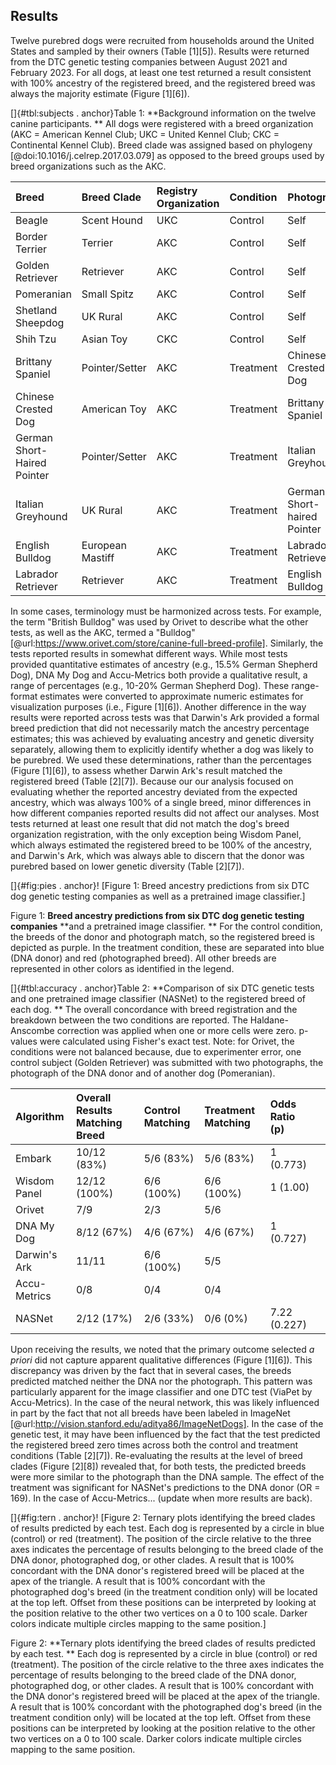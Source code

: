 ## Results

Twelve purebred dogs were recruited from households around the United States and sampled by their owners (Table [1][5]).
Results were returned from the DTC genetic testing companies between August 2021 and February 2023.
For all dogs, at least one test returned a result consistent with 100% ancestry of the registered breed, and the registered breed was always the majority estimate (Figure [1][6]).

[]{#tbl:subjects .
anchor}Table 1: **Background information on the twelve canine participants.
** All dogs were registered with a breed organization (AKC = American Kennel Club; UKC = United Kennel Club; CKC = Continental Kennel Club).
Breed clade was assigned based on phylogeny [@doi:10.1016/j.celrep.2017.03.079] as opposed to the breed groups used by breed organizations such as the AKC.

| Breed                       | Breed Clade      | Registry Organization   | Condition   | Photograph                  |    |
|:----------------------------|:-----------------|:------------------------|:------------|:----------------------------|:---|
| Beagle                      | Scent Hound      | UKC                     | Control     | Self                        |    |
| Border Terrier              | Terrier          | AKC                     | Control     | Self                        |    |
| Golden Retriever            | Retriever        | AKC                     | Control     | Self                        |    |
| Pomeranian                  | Small Spitz      | AKC                     | Control     | Self                        |    |
| Shetland Sheepdog           | UK Rural         | AKC                     | Control     | Self                        |    |
| Shih Tzu                    | Asian Toy        | CKC                     | Control     | Self                        |    |
| Brittany Spaniel            | Pointer/Setter   | AKC                     | Treatment   | Chinese Crested Dog         |    |
| Chinese Crested Dog         | American Toy     | AKC                     | Treatment   | Brittany Spaniel            |    |
| German Short-Haired Pointer | Pointer/Setter   | AKC                     | Treatment   | Italian Greyhound           |    |
| Italian Greyhound           | UK Rural         | AKC                     | Treatment   | German Short-haired Pointer |    |
| English Bulldog             | European Mastiff | AKC                     | Treatment   | Labrador Retriever          |    |
| Labrador Retriever          | Retriever        | AKC                     | Treatment   | English Bulldog             |    |

In some cases, terminology must be harmonized across tests.
For example, the term "British Bulldog" was used by Orivet to describe what the other tests, as well as the AKC, termed a "Bulldog" [@url:https://www.orivet.com/store/canine-full-breed-profile].
Similarly, the tests reported results in somewhat different ways.
While most tests provided quantitative estimates of ancestry (e.g., 15.5% German Shepherd Dog), DNA My Dog and Accu-Metrics both provide a qualitative result, a range of percentages (e.g., 10-20% German Shepherd Dog).
These range-format estimates were converted to approximate numeric estimates for visualization purposes (i.e., Figure [1][6]).
Another difference in the way results were reported across tests was that Darwin's Ark provided a formal breed prediction that did not necessarily match the ancestry percentage estimates; this was achieved by evaluating ancestry and genetic diversity separately, allowing them to explicitly identify whether a dog was likely to be purebred.
We used these determinations, rather than the percentages (Figure [1][6]), to assess whether Darwin Ark's result matched the registered breed (Table [2][7]).
Because our our analysis focused on evaluating whether the reported ancestry deviated from the expected ancestry, which was always 100% of a single breed, minor differences in how different companies reported results did not affect our analyses.
Most tests returned at least one result that did not match the dog's breed organization registration, with the only exception being Wisdom Panel, which always estimated the registered breed to be 100% of the ancestry, and Darwin's Ark, which was always able to discern that the donor was purebred based on lower genetic diversity (Table [2][7]).

[]{#fig:pies .
anchor}!
[Figure 1: Breed ancestry predictions from six DTC dog genetic testing companies as well as a pretrained image classifier.]

Figure 1: **Breed ancestry predictions from six DTC dog genetic testing companies** **and a pretrained image classifier.
** For the control condition, the breeds of the donor and photograph match, so the registered breed is depicted as purple.
In the treatment condition, these are separated into blue (DNA donor) and red (photographed breed).
All other breeds are represented in other colors as identified in the legend.

[]{#tbl:accuracy .
anchor}Table 2: **Comparison of six DTC genetic tests and one pretrained image classifier (NASNet) to the registered breed of each dog.
** The overall concordance with breed registration and the breakdown between the two conditions are reported.
The Haldane-Anscombe correction was applied when one or more cells were zero.
p-values were calculated using Fisher's exact test.
Note: for Orivet, the conditions were not balanced because, due to experimenter error, one control subject (Golden Retriever) was submitted with two photographs, the photograph of the DNA donor and of another dog (Pomeranian).

| Algorithm    | Overall Results Matching Breed   | Control Matching   | Treatment Matching   | Odds Ratio (p)   |    |
|:-------------|:---------------------------------|:-------------------|:---------------------|:-----------------|:---|
| Embark       | 10/12 (83%)                      | 5/6 (83%)          | 5/6 (83%)            | 1 (0.773)        |    |
| Wisdom Panel | 12/12 (100%)                     | 6/6 (100%)         | 6/6 (100%)           | 1 (1.00)         |    |
| Orivet       | 7/9                              | 2/3                | 5/6                  |                  |    |
| DNA My Dog   | 8/12 (67%)                       | 4/6 (67%)          | 4/6 (67%)            | 1 (0.727)        |    |
| Darwin's Ark | 11/11                            | 6/6 (100%)         | 5/5                  |                  |    |
| Accu-Metrics | 0/8                              | 0/4                | 0/4                  |                  |    |
| NASNet       | 2/12 (17%)                       | 2/6 (33%)          | 0/6 (0%)             | 7.22 (0.227)     |    |

Upon receiving the results, we noted that the primary outcome selected *a priori* did not capture apparent qualitative differences (Figure [1][6]).
This discrepancy was driven by the fact that in several cases, the breeds predicted matched neither the DNA nor the photograph.
This pattern was particularly apparent for the image classifier and one DTC test (ViaPet by Accu-Metrics).
In the case of the neural network, this was likely influenced in part by the fact that not all breeds have been labeled in ImageNet [@url:http://vision.stanford.edu/aditya86/ImageNetDogs].
In the case of the genetic test, it may have been influenced by the fact that the test predicted the registered breed zero times across both the control and treatment conditions (Table [2][7]).
Re-evaluating the results at the level of breed clades (Figure [2][8]) revealed that, for both tests, the predicted breeds were more similar to the photograph than the DNA sample.
The effect of the treatment was significant for NASNet's predictions to the DNA donor (OR = 169).
In the case of Accu-Metrics... (update when more results are back).

[]{#fig:tern .
anchor}!
[Figure 2: Ternary plots identifying the breed clades of results predicted by each test. Each dog is represented by a circle in blue (control) or red (treatment). The position of the circle relative to the three axes indicates the percentage of results belonging to the breed clade of the DNA donor, photographed dog, or other clades. A result that is 100% concordant with the DNA donor's registered breed will be placed at the apex of the triangle. A result that is 100% concordant with the photographed dog's breed (in the treatment condition only) will be located at the top left. Offset from these positions can be interpreted by looking at the position relative to the other two vertices on a 0 to 100 scale. Darker colors indicate multiple circles mapping to the same position.]

Figure 2: **Ternary plots identifying the breed clades of results predicted by each test.
** Each dog is represented by a circle in blue (control) or red (treatment).
The position of the circle relative to the three axes indicates the percentage of results belonging to the breed clade of the DNA donor, photographed dog, or other clades.
A result that is 100% concordant with the DNA donor's registered breed will be placed at the apex of the triangle.
A result that is 100% concordant with the photographed dog's breed (in the treatment condition only) will be located at the top left.
Offset from these positions can be interpreted by looking at the position relative to the other two vertices on a 0 to 100 scale.
Darker colors indicate multiple circles mapping to the same position.

